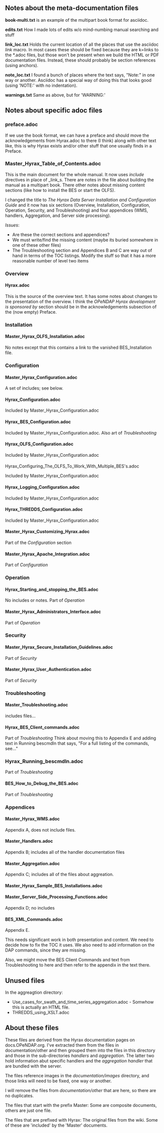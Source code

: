
## Notes about the meta-documentation files

**book-multi.txt** is an example of the multipart book format for
asciidoc.

**edits.txt** How I made lots of edits w/o mind-numbing manual
  searching and stuff

**link_loc.txt** Holds the current location of all the places that use
  the asciidoc _link_ macro. In most cases these should be fixed
  because they are k=links to the *.adoc files, but those won't be
  present when we build the HTML or PDF documentation files.  Instead,
  these should probably be section references (using anchors).

**note_loc.txt** I found a bunch of places where the text says,
  "Note:" in one way or another. Asciidoc has a special way of doing
  this that looks good (using 'NOTE:' with no indentation). 

**warnings.txt** Same as above, but for 'WARNING:'

## Notes about specific adoc files

### preface.adoc

If we use the book format, we can have a preface and
should move the acknowledgements from Hyrax.adoc to there (I think)
along with other text like, this is why Hyrax exists and/or other
stuff that one usually finds in a Preface.

### Master\_Hyrax\_Table\_of\_Contents.adoc

This is the main document for the whole manual. It now uses _include_
directives in place of _link_s. There are notes in the file about
building the manual as a multipart book. There other notes about
missing content sections (like how to install the BES or start the
OLFS).

I changed the title to _The Hyrax Data Server Installation and
Configuration Guide_ and it now has six sections (Overview, Installation,
Configuration, Operation, Security, and Troubleshooting) and four
appendices (WMS, handlers, Aggregation, and Server side processing).

_Issues_:
* Are these the correct sections and appendices?
* We must write/find the missing content (maybe its buried somewhere
in one of these other files)
* The Troubleshooting section and Appendices B and C are way out of
  hand in terms of the TOC listings. Modify the stuff so that it has a
  more reasonable number of level two items

### Overview

#### Hyrax.adoc

This is the source of the overview text. It has some notes about
  changes to the presentation of the overview. I think the _OPeNDAP
  Hyrax development is sponsored by_ section should be in the
  acknowledgements subsection of the (now empty) Preface.

### Installation

#### Master\_Hyrax\_OLFS\_Installation.adoc

No notes except that this contains a link to the vanished
  BES_Installation file.

### Configuration

#### Master\_Hyrax\_Configuration.adoc

A set of includes; see below.

#### Hyrax\_Configuration.adoc

Included by Master\_Hyrax\_Configuration.adoc

#### Hyrax\_BES\_Configuration.adoc

Included by Master\_Hyrax\_Configuration.adoc. Also art of
  _Troubleshooting_

#### Hyrax\_OLFS\_Configuration.adoc

Included by Master_Hyrax_Configuration.adoc

####
Hyrax\_Configuring\_The\_OLFS\_To\_Work\_With\_Multiple\_BES's.adoc

Included by Master_Hyrax_Configuration.adoc

#### Hyrax\_Logging\_Configuration.adoc

Included by Master_Hyrax_Configuration.adoc

#### Hyrax\_THREDDS\_Configuration.adoc

Included by Master_Hyrax_Configuration.adoc

#### Master\_Hyrax\_Customizing\_Hyrax.adoc

Part of the _Configuration_ section

#### Master\_Hyrax\_Apache\_Integration.adoc

Part of _Configuration_

### Operation

#### Hyrax\_Starting\_and\_stopping\_the\_BES.adoc

No includes or notes. Part of _Operation_

#### Master\_Hyrax\_Administrators\_Interface.adoc

Part of _Operation_

### Security

#### Master\_Hyrax\_Secure\_Installation\_Guidelines.adoc

Part of _Security_

#### Master\_Hyrax\_User\_Authentication.adoc

Part of _Security_

### Troubleshooting

#### Master\_Troubleshooting.adoc

includes files...

#### Hyrax\_BES\_Client\_commands.adoc

Part of _Troubleshooting_ Think about moving this to Appendix E and
adding text in Running bescmdln that says, "For a full listing of the
commands, see..."

### Hyrax\_Running\_bescmdln.adoc

Part of _Troubleshooting_

#### BES\_How\_to\_Debug\_the\_BES.adoc

Part of _Troubleshooting_

### Appendices

#### Master\_Hyrax\_WMS.adoc

Appendix A, does not include files.

#### Master\_Handlers.adoc

Appendix B; includes all of the handler documentation files

#### Master\_Aggregation.adoc

Appendix C; includes all of the files about aggreation.

#### Master\_Hyrax\_Sample\_BES\_Installations.adoc

#### Master\_Server\_Side\_Processing\_Functions.adoc

Appendix D; no includes

#### BES\_XML\_Commands.adoc 

Appendix E.

This needs significant work in both presentation and
content. We need to decide how to fix the TOC it uses. We also need to
add information on the DAP commands, since they are missing.

Also, we might move the BES Client Commands and text from
Troubleshooting to here and then refer to the appendix in the text there.

## Unused files

In the aggreagtion directory:
* Use\_cases\_for\_swath\_and\_time\_series\_aggregation.adoc -
  Somwhow this is actually an HTML file.
* THREDDS\_using\_XSLT.adoc

## About these files

These files are derived from the Hyrax documentation pages on
docs.OPeNDAP.org. I've extracted them from the files in
documentation/other and then grouped them into the files in this
directory and those in the sub-directories _handlers_ and
_aggregation_. The latter two hold information abut specific handlers
and the _aggregation handler_ that are bundled with the server.

The files reference images in the _documentation/images_ directory,
and those links will need to be fixed, one way or another.

I will remove the files from _documentation/other_ that are here, so
there are no duplicates.

The files that start with the prefix Master: Some are composite documents,
others are just one file. 

The files that are prefixed with Hyrax: The original files from the wiki. Some of these are 'included' by the 'Master' documents.
